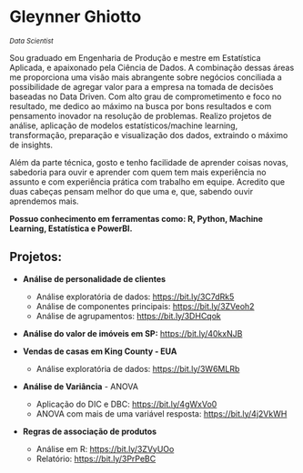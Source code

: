 # Gleynner Ghiotto
<sub>*Data Scientist*</sub>

Sou graduado em Engenharia de Produção e mestre em Estatística Aplicada, e apaixonado pela Ciência de Dados. A combinação dessas áreas me proporciona uma visão mais abrangente sobre negócios conciliada a possibilidade de agregar valor para a empresa na tomada de decisões baseadas no Data Driven. Com alto grau de comprometimento e foco no resultado, me dedico ao máximo na busca por bons resultados e com pensamento inovador na resolução de problemas. Realizo projetos de análise, aplicação de modelos estatísticos/machine learning, transformação, preparação e visualização dos dados, extraindo o máximo de insights.

Além da parte técnica, gosto e tenho facilidade de aprender coisas novas, sabedoria para ouvir e aprender com quem tem mais experiência no assunto e com experiência prática com trabalho em equipe. Acredito que duas cabeças pensam melhor do que uma e, que, sabendo ouvir aprendemos mais.


**Possuo conhecimento em ferramentas como: R, Python, Machine Learning, Estatística e PowerBI.**
<br>

## Projetos:

- **Análise de personalidade de clientes** 
  -  Análise exploratória de dados: <https://bit.ly/3C7dRk5>
  -  Análise de componentes principais: <https://bit.ly/3ZVeoh2>
  -  Análise de agrupamentos: <https://bit.ly/3DHCqok>

- **Análise do valor de imóveis em SP:** <https://bit.ly/40kxNJB>

- **Vendas de casas em King County - EUA**
  - Análise exploratória de dados: <https://bit.ly/3W6MLRb>
 
- **Análise de Variância** - ANOVA
  - Aplicação do DIC e DBC: <https://bit.ly/4gWxVo0>
  - ANOVA com mais de uma variável resposta: <https://bit.ly/4j2VkWH> 

- **Regras de associação de produtos**
  - Análise em R: <https://bit.ly/3ZVyUOo>
  - Relatório: <https://bit.ly/3PrPeBC>   


